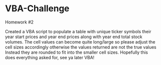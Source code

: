 # VBA-Challenge
Homework #2

Created a VBA script to populate a table with unique ticker symbols their year start prices and year end prices along with year end total stock volumes.
The cell values can become quite long/large so please adjust the cell sizes accordingly otherwise the values returned are not the true values
Instead they are rounded to fit into the smaller cell sizes. Hopefully this does everything asked for, see ya later VBA! 